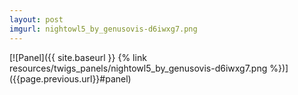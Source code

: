 ```yaml
---
layout: post
imgurl: nightowl5_by_genusovis-d6iwxg7.png
---
```


<div id="panel"></div>[![Panel]({{ site.baseurl }} {% link resources/twigs_panels/nightowl5_by_genusovis-d6iwxg7.png %})]({{page.previous.url}}#panel)